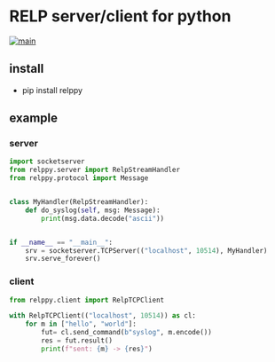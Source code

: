 # RELP server/client for python

[![main](https://github.com/wtnb75/relppy/actions/workflows/main.yml/badge.svg)](https://github.com/wtnb75/relppy/actions/workflows/main.yml)

## install

- pip install relppy

## example

### server

```python
import socketserver
from relppy.server import RelpStreamHandler
from relppy.protocol import Message


class MyHandler(RelpStreamHandler):
    def do_syslog(self, msg: Message):
        print(msg.data.decode("ascii"))


if __name__ == "__main__":
    srv = socketserver.TCPServer(("localhost", 10514), MyHandler)
    srv.serve_forever()
```

### client

```python
from relppy.client import RelpTCPClient

with RelpTCPClient(("localhost", 10514)) as cl:
    for m in ["hello", "world"]:
        fut= cl.send_command(b"syslog", m.encode())
        res = fut.result()
        print(f"sent: {m} -> {res}")
```
